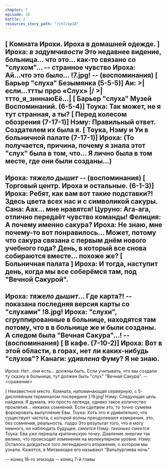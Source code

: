 ```yaml
---
chapter: 7
episode: 18
battle: 2
resources_story_path: "/ch7/ep18"
---
```

[ Комната Ирохи. Ироха в домашней одежде. ]
Ироха: *в задумчивости* Это недавнее видение, больница... что это... как-то связано со "слухом"...
-- странное чувство
Ироха: Ай...что это было...
!7.jpg!
-- (воспоминания)
[ Барьер "слуха" Безымянка (5-5-5)]
Аи: >|если…ттты прро «Слух» |/ >|ттто_я_знннаюЕё…|
[ Барьер "слуха" Музей Воспоминаний. (6-5-4)]
Тоука: Так может, не я тут странная, а ты?
[ Перед колесом обозрения (7-17-1)]
Нэму: Правильный ответ. Создателем их была я.
[ Тоука, Нэму и Уи в больничной палате (7-17-1)]
Ироха: (То получается, причина, почему я знала этот "слух" была в том, что... Я лично была в том месте, где они были созданы...)
--
Ироха: *тяжело дышит*
-- (воспоминания)
[ Торговый центр. Ироха и остальные. (6-1-3)]
Ироха: Ребят, как вам вот такие подставки?! Здесь цвета всех нас и с символикой сакуры.
Сана: Аах... мне нравятся!
Цуруно: Ага-ага, отлично передаёт чувство команды!
Фелиция: А почему именно сакура?
Ироха: Не знаю, мне почему-то вот понравилось... Может, потому что сакура связана с первым днём нового учебного года? День, в который все снова собираются вместе... похоже же?
[ Больничная палата ]
Ироха: И тогда, наступит день, когда мы все соберёмся там, под "Вечной Сакурой".
--
Ироха: *тяжело дышит*... Где карта?!
-- показана последняя версия карты со "слухами"
!8.jpg!
Ироха: "слухи", сгруппированные в больнице, находятся там потому, что в в больнице же и были созданы. А следом была "Вечная Сакура"...!
--(воспоминания)
[ В кафе. (7-10-2)]
Ироха: Вот в этой области, в горах, нет ли каких-нибудь "слухов"?
Канаги: *удивлена* Фуму? Я не знаю.
--
Ироха: Нет...они есть... должны быть. Если учитывать, что мы создали ту сказку в больнице, тут должен быть "слух" "Вечная Сакура".
--<сражение>

[ Неизвестное место. Комната, напоминающая серверную, с 5-дисплейным терминалом посередине ]
!9.jpg!
Нэму: Следующая цель найдена. Я думала, это просто легенда, однако такое количество проклятия... никаких сомнений. Если сделаем это, то точно сумеем форсировать вылупление Евы.
Тоука: Хоть это и удивительно, что существует частота, с которой волны преодолевают измерения, это, без сомнения, реальность. *гордо* Это результат того, что я могу немного, но наблюдать будущее. *смеется*
Нэму: *тихонько смеется*
Тоука: Ева уже перешла критическую точку. Давление энергии так велико, что происходят изменения на молекулярном уровне.
Нэму: Осталось дождаться того легендарного вторжения, о котором мы узнали. Кажется, в Митакихаре его называют
"Вальпургиева ночь"

-- конец 18-го эпизода
-- конец 7-й главы
